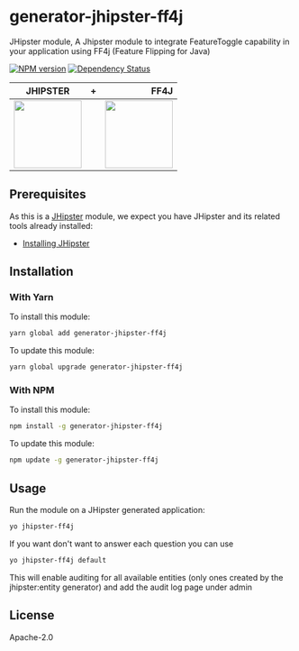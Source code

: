 # generator-jhipster-ff4j

JHipster module, A Jhipster module to integrate FeatureToggle capability in your application using FF4j (Feature Flipping for Java)

[![NPM version][npm-image]][npm-url] 
[![Dependency Status][daviddm-image]][daviddm-url]

| JHIPSTER        | +           | FF4J  |
| ------------- |:-------------:| -----:|
| <img src="https://jhipster.github.io/images/logo/logo-jhipster-drink-coffee.png" height="120px" />      |  | <img src="http://ff4j.org/images/ff4j.png" height="120px" /> |

## Prerequisites

As this is a [JHipster](http://jhipster.github.io/) module, we expect you have JHipster and its related tools already installed:

- [Installing JHipster](https://jhipster.github.io/installation.html)

## Installation

### With Yarn

To install this module:

```bash
yarn global add generator-jhipster-ff4j
```

To update this module:

```bash
yarn global upgrade generator-jhipster-ff4j
```

### With NPM

To install this module:

```bash
npm install -g generator-jhipster-ff4j
```

To update this module:

```bash
npm update -g generator-jhipster-ff4j
```

## Usage

Run the module on a JHipster generated application:

```bash
yo jhipster-ff4j
```

If you want don't want to answer each question you can use

```bash
yo jhipster-ff4j default
```
This will enable auditing for all available entities (only ones created by the jhipster:entity generator) and add the audit log page under admin

## License

Apache-2.0


[npm-image]: https://img.shields.io/npm/v/generator-jhipster-ff4j.svg
[npm-url]: https://npmjs.org/package/generator-jhipster-ff4j
[travis-image]: https://travis-ci.org/clun/generator-jhipster-ff4j.svg?branch=master
[travis-url]: https://travis-ci.org/clun/generator-jhipster-ff4j
[daviddm-image]: https://david-dm.org/clun/generator-jhipster-ff4j.svg?theme=shields.io
[daviddm-url]: https://david-dm.org/clun/generator-jhipster-module
